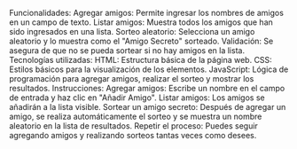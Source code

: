 Funcionalidades:
Agregar amigos: Permite ingresar los nombres de amigos en un campo de texto.
Listar amigos: Muestra todos los amigos que han sido ingresados en una lista.
Sorteo aleatorio: Selecciona un amigo aleatorio y lo muestra como el "Amigo Secreto" sorteado.
Validación: Se asegura de que no se pueda sortear si no hay amigos en la lista.
Tecnologías utilizadas:
HTML: Estructura básica de la página web.
CSS: Estilos básicos para la visualización de los elementos.
JavaScript: Lógica de programación para agregar amigos, realizar el sorteo y mostrar los resultados.
Instrucciones:
Agregar amigos: Escribe un nombre en el campo de entrada y haz clic en "Añadir Amigo".
Listar amigos: Los amigos se añadirán a la lista visible.
Sortear un amigo secreto: Después de agregar un amigo, se realiza automáticamente el sorteo y se muestra un nombre aleatorio en la lista de resultados.
Repetir el proceso: Puedes seguir agregando amigos y realizando sorteos tantas veces como desees.
